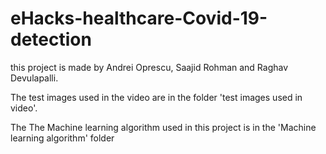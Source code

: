 # eHacks-healthcare-Covid-19-detection
this project is made by Andrei Oprescu, Saajid Rohman and Raghav Devulapalli.

The test images used in the video are in the folder 'test images used in video'.

The The Machine learning algorithm used in this project is in the 'Machine learning algorithm' folder

